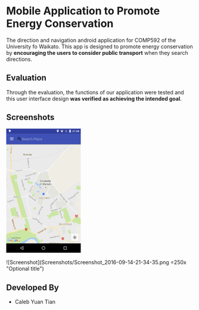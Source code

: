 # Mobile Application to Promote Energy Conservation

The direction and navigation android application for COMP592 of the University fo Waikato. This app is designed to promote energy conservation by **encouraging the users to consider public transport** when they search directions.

## Evaluation

Through the evaluation, the functions of our application were tested and this user interface design **was verified as achieving the intended goal**.

## Screenshots

<img src="Screenshots/Screenshot_2016-09-14-21-34-35.png" width="200"/>

![Screenshot](Screenshots/Screenshot_2016-09-14-21-34-35.png =250x "Optional title")

## Developed By
* Caleb Yuan Tian
